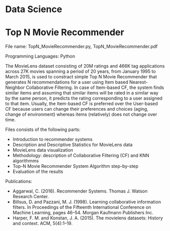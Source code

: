 # Data Science
# Top N Movie Recommender
File name: TopN_MovieRecommender.py, TopN_MovieRecommender.pdf

Programming Languages: Python

The MovieLens dataset consisting of 20M ratings and 466K tag applications across 27K movies spanning a period of 20 years, from January 1995 to March 2015, is used to constract simple Top N Movie Recommender that generates N recommendations for a user using Item based Nearest-Neighbor Collaborative Filtering. In case of Item-based CF, the system finds similar items and assuming that similar items will be rated in a similar way by the same person, it predicts the rating corresponding to a user assigned to that item. Usually, the Item-based CF is preferred over the User-based CF because users can change their preferences and choices (aging, change of environment) whereas items (relatively) does not change over time.

Files consists of the following parts:
- Introduction to recommender systems
- Description and Descriptive Statistics for MovieLens data
- MovieLens data visualization
- Methodology: description of Collaborative Filtering (CF) and KNN algorithmms
- Top-N Movie Recommender System Algorithm step-by-step
- Evaluation of the results 

Publications: 
- Aggarwal, C. (2016). Recommender Systems. Thomas J. Watson Research Center.
- Billsus, D. and Pazzani, M. J. (1998). Learning collaborative information filters. In Proceedings of the Fifteenth International Conference on Machine Learning, pages 46–54. Morgan Kaufmann Publishers Inc.
- Harper, F. M. and Konstan, J. A. (2015). The movielens datasets: History and context. ACM, 5(4):1–19.
